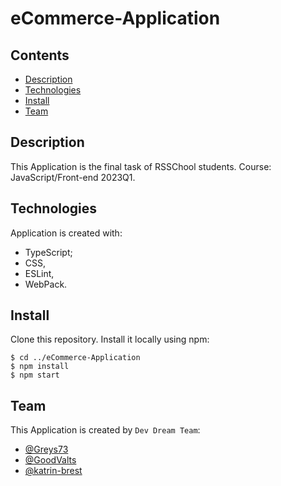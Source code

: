 # eCommerce-Application

## Contents
* [Description](#description)
* [Technologies](#technologies)
* [Install](#install)
* [Team](#team)

## Description
This Application is the final task of RSSChool students. Course: JavaScript/Front-end 2023Q1.
	
## Technologies
Application is created with:
* TypeScript;
* CSS,
* ESLint,
* WebPack.
	
## Install
Clone this repository. Install it locally using npm:  

```
$ cd ../eCommerce-Application
$ npm install
$ npm start
```

## Team
This Application is created by `Dev Dream Team`:
* [@Greys73](https://github.com/Greys73)
* [@GoodValts](https://github.com/GoodValts)
* [@katrin-brest](https://github.com/katrin-brest)
